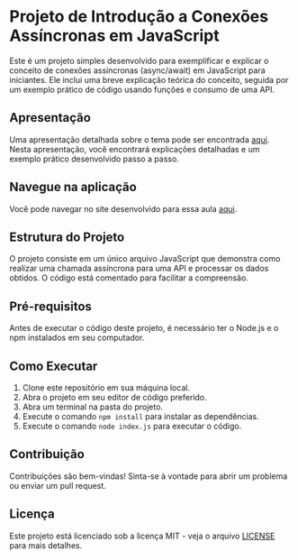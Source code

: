 # Projeto de Introdução a Conexões Assíncronas em JavaScript

Este é um projeto simples desenvolvido para exemplificar e explicar o conceito de conexões assíncronas (async/await) em JavaScript para iniciantes. Ele inclui uma breve explicação teórica do conceito, seguida por um exemplo prático de código usando funções e consumo de uma API.

## Apresentação

Uma apresentação detalhada sobre o tema pode ser encontrada [aqui](https://www.canva.com/design/DAGCnwcU000/LQ5ryFzFx1BEYgINprOiig/edit?utm_content=DAGCnwcU000&utm_campaign=designshare&utm_medium=link2&utm_source=sharebutton). Nesta apresentação, você encontrará explicações detalhadas e um exemplo prático desenvolvido passo a passo.

## Navegue na aplicação

Você pode navegar no site desenvolvido para essa aula [aqui](https://async-await-amanda-silva.netlify.app/). 

## Estrutura do Projeto

O projeto consiste em um único arquivo JavaScript que demonstra como realizar uma chamada assíncrona para uma API e processar os dados obtidos. O código está comentado para facilitar a compreensão.

## Pré-requisitos

Antes de executar o código deste projeto, é necessário ter o Node.js e o npm instalados em seu computador.

## Como Executar

1. Clone este repositório em sua máquina local.
2. Abra o projeto em seu editor de código preferido.
3. Abra um terminal na pasta do projeto.
4. Execute o comando `npm install` para instalar as dependências.
5. Execute o comando `node index.js` para executar o código.

## Contribuição

Contribuições são bem-vindas! Sinta-se à vontade para abrir um problema ou enviar um pull request.

## Licença

Este projeto está licenciado sob a licença MIT - veja o arquivo [LICENSE](LICENSE) para mais detalhes.

